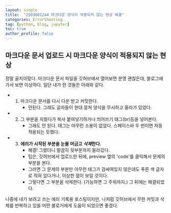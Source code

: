 ```yaml
---
layout: single
title:  "2503061244 마크다운 양식이 적용되지 않는 현상 해결"
categories: ErrorShooting
tag: [python, blog, jupyter]
toc: true
author_profile: false
---
```


<head>
  <style>
    table.dataframe {
      white-space: normal;
      width: 100%;
      height: 240px;
      display: block;
      overflow: auto;
      font-family: Arial, sans-serif;
      font-size: 0.9rem;
      line-height: 20px;
      text-align: center;
      border: 0px !important;
    }

    table.dataframe th {
      text-align: center;
      font-weight: bold;
      padding: 8px;
    }

    table.dataframe td {
      text-align: center;
      padding: 8px;
    }

    table.dataframe tr:hover {
      background: #b8d1f3; 
    }

    .output_prompt {
      overflow: auto;
      font-size: 0.9rem;
      line-height: 1.45;
      border-radius: 0.3rem;
      -webkit-overflow-scrolling: touch;
      padding: 0.8rem;
      margin-top: 0;
      margin-bottom: 15px;
      font: 1rem Consolas, "Liberation Mono", Menlo, Courier, monospace;
      color: $code-text-color;
      border: solid 1px $border-color;
      border-radius: 0.3rem;
      word-break: normal;
      white-space: pre;
    }

  .dataframe tbody tr th:only-of-type {
      vertical-align: middle;
  }

  .dataframe tbody tr th {
      vertical-align: top;
  }

  .dataframe thead th {
      text-align: center !important;
      padding: 8px;
  }

  .page__content p {
      margin: 0 0 0px !important;
  }

  .page__content p > strong {
    font-size: 0.8rem !important;
  }

  </style>
</head>


## **마크다운 문서 업로드 시 마크다운 양식이 적용되지 않는 현상**

정말 골치아팠다.
마크다운 문서 파일을 깃허브에서 열어보면 분명 괜찮은데, 블로그에 가서 보면 이상하다.
일단 내가 한 것들은 아래와 같다.

* 1. 마크다운 문서를 다시 다운 받고 커밋한다.
     * 안된다. 그래도 글자들이 한대 뭉쳐 양식을 무시하고 올라가 있었다.
* 2. 그 부분을 지웠다가 복사 붙여넣기하거나 띄어쓰기 태그(br)등을 넣어본다.
     * 그래도 안 된다. 태그는 아무런 소용이 없었다. 스페이스바 두 번이면 자동 적용되는 듯했다.
* 3. **에러가 시작된 부분을 눈물 머금고 *삭제*한다.**
     * 해결! 그랬더니 말끔히 뒷부분까지 올라갔다.
     * 팁은, 깃허브에서 업로드한 뒤에, preview 옆의 'code'를 클릭해서 문제의 부분을 본다.
     * 그러면 그 문제의 부분만 아무런 태그가 감싸여있지 않은데도 푸른 색 글자로 적혀 있다거나, 이상한 점이 보일 것이다.
     * 그렇다면 그 부분을 삭제한다. (가능하면 그 주위까지.) 그 뒤에는 해결되었다.


나중에 내가 보려고 쓰는 에러 기록용 포스팅이지만,
나처럼 깃허브에서 무한 커밋과 삭제를 반복하고 있을 어떤 블로거에게 도움이 되었으면 좋겠다.



